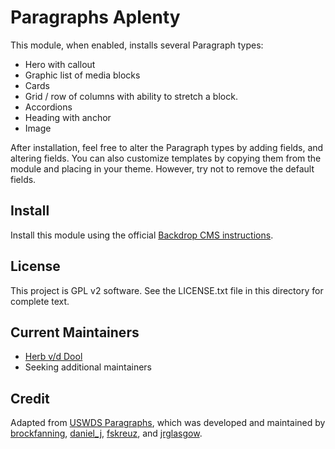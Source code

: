 # Paragraphs Aplenty

This module, when enabled, installs several Paragraph types:

* Hero with callout
* Graphic list of media blocks
* Cards
* Grid / row of columns with ability to stretch a block.
* Accordions
* Heading with anchor
* Image

After installation, feel free to alter the Paragraph types by adding fields,
and altering fields. You can also customize templates by copying them from the
module and placing in your theme. However, try not to remove the default fields.

## Install

Install this module using the official [Backdrop CMS instructions](https://backdropcms.org/guide/modules).

## License

This project is GPL v2 software. See the LICENSE.txt file in this
directory for complete text.

## Current Maintainers

* [Herb v/d Dool](https://github.com/herbdool)
* Seeking additional maintainers

## Credit

Adapted from [USWDS Paragraphs](https://www.drupal.org/project/uswds_paragraphs),
which was developed and maintained by [brockfanning](https://www.drupal.org/u/brockfanning),
[daniel_j](https://www.drupal.org/u/daniel_j), [fskreuz](https://www.drupal.org/u/fskreuz),
and [jrglasgow](https://www.drupal.org/u/jrglasgow).
